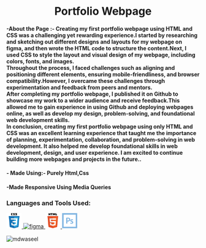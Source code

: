 <h1 align="center">Portfolio Webpage</h1>
<h4>-About the Page :- Creating my first portfolio webpage using HTML and CSS was a challenging yet rewarding experience.I started by researching and sketching out different designs and layouts for my webpage on figma, and then wrote the HTML code to structure the content.Next, I used CSS to style the layout and visual design of my webpage, including colors, fonts, and images.<br>
Throughout the process, I faced challenges such as aligning and positioning different elements, ensuring mobile-friendliness, and browser compatibility.However, I overcame these challenges through experimentation and feedback from peers and mentors.<br>
After completing my portfolio webpage, I published it on Github to showcase my work to a wider audience and receive feedback.This allowed me to gain experience in using Github and deploying webpages online, as well as develop my design, problem-solving, and foundational web development skills.<br>
In conclusion, creating my first portfolio webpage using only HTML and CSS was an excellent learning experience that taught me the importance of planning, experimentation, collaboration, and problem-solving in web development. It also helped me develop foundational skills in web development, design, and user experience. I am excited to continue building more webpages and projects in the future..</h4>

<h4>- Made Using:- Purely Html,Css</h4>

<h4>-Made Responsive Using Media Queries</h4>



<h3 align="left">Languages and Tools Used:</h3>
<p align="left"> <a href="https://www.w3schools.com/css/" target="_blank" rel="noreferrer"> <img src="https://raw.githubusercontent.com/devicons/devicon/master/icons/css3/css3-original-wordmark.svg" alt="css3" width="40" height="40"/> </a> <a href="https://www.figma.com/" target="_blank" rel="noreferrer"> <img src="https://www.vectorlogo.zone/logos/figma/figma-icon.svg" alt="figma" width="40" height="40"/> </a> <a href="https://www.w3.org/html/" target="_blank" rel="noreferrer"> <img src="https://raw.githubusercontent.com/devicons/devicon/master/icons/html5/html5-original-wordmark.svg" alt="html5" width="40" height="40"/> </a> <a href="https://www.photoshop.com/en" target="_blank" rel="noreferrer"> <img src="https://raw.githubusercontent.com/devicons/devicon/master/icons/photoshop/photoshop-line.svg" alt="photoshop" width="40" height="40"/> </a> </p>

<p><img align="center" src="https://github-readme-stats.vercel.app/api/top-langs?username=mdwaseel&show_icons=true&locale=en&layout=compact" alt="mdwaseel" /></p>
